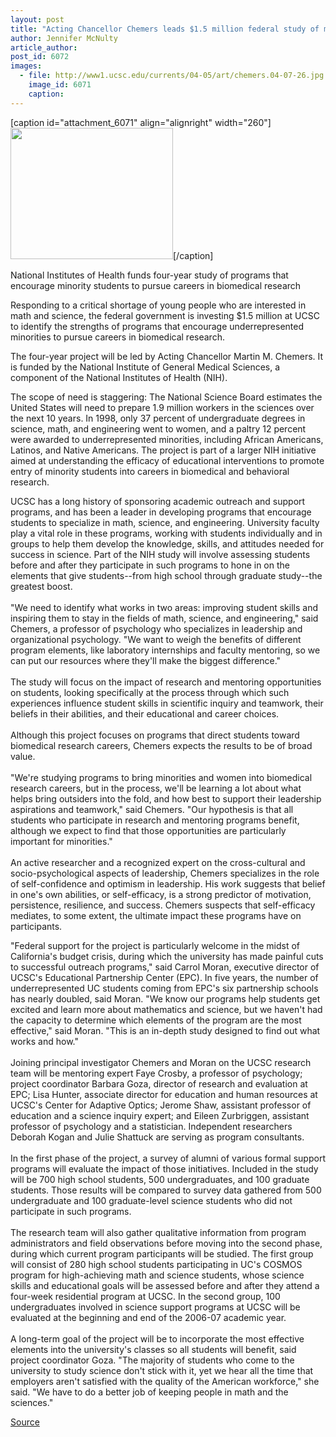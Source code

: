```yaml
---
layout: post
title: "Acting Chancellor Chemers leads $1.5 million federal study of math, science programs"
author: Jennifer McNulty
article_author: 
post_id: 6072
images:
  - file: http://www1.ucsc.edu/currents/04-05/art/chemers.04-07-26.jpg
    image_id: 6071
    caption: 
---
```


[caption id="attachment_6071" align="alignright" width="260"]<a href="http://dev-ucsc-news.pantheonsite.io/wp-content/uploads/2004/07/chemers.04-07-26.jpg"><img class="size-full wp-image-6071" src="http://dev-ucsc-news.pantheonsite.io/wp-content/uploads/2004/07/chemers.04-07-26.jpg" alt="" width="260" height="210" /></a>[/caption]
<p class="sectionheadblack">
  National Institutes of Health funds four-year study of programs that encourage minority students to pursue careers in biomedical research
</p>
<p>
  Responding to a critical shortage of young people who are interested in math and science, the federal government is investing $1.5 million at UCSC to identify the strengths of programs that encourage underrepresented minorities to pursue careers in biomedical research.
</p>
<p>
  The four-year project will be led by Acting Chancellor Martin M. Chemers. It is funded by the National Institute of General Medical Sciences, a component of the National Institutes of Health (NIH).
</p>
<p>
  The scope of need is staggering: The National Science Board estimates the United States will need to prepare 1.9 million workers in the sciences over the next 10 years. In 1998, only 37 percent of undergraduate degrees in science, math, and engineering went to women, and a paltry 12 percent were awarded to underrepresented minorities, including African Americans, Latinos, and Native Americans. The project is part of a larger NIH initiative aimed at understanding the efficacy of educational interventions to promote entry of minority students into careers in biomedical and behavioral research.
</p>
<p>
  UCSC has a long history of sponsoring academic outreach and support programs, and has been a leader in developing programs that encourage students to specialize in math, science, and engineering. University faculty play a vital role in these programs, working with students individually and in groups to help them develop the knowledge, skills, and attitudes needed for success in science. Part of the NIH study will involve assessing students before and after they participate in such programs to hone in on the elements that give students--from high school through graduate study--the greatest boost.<br>
  <br>
  "We need to identify what works in two areas: improving student skills and inspiring them to stay in the fields of math, science, and engineering," said Chemers, a professor of psychology who specializes in leadership and organizational psychology. "We want to weigh the benefits of different program elements, like laboratory internships and faculty mentoring, so we can put our resources where they'll make the biggest difference."<br>
  <br>
  The study will focus on the impact of research and mentoring opportunities on students, looking specifically at the process through which such experiences influence student skills in scientific inquiry and teamwork, their beliefs in their abilities, and their educational and career choices.<br>
  <br>
  Although this project focuses on programs that direct students toward biomedical research careers, Chemers expects the results to be of broad value.<br>
  <br>
  "We're studying programs to bring minorities and women into biomedical research careers, but in the process, we'll be learning a lot about what helps bring outsiders into the fold, and how best to support their leadership aspirations and teamwork," said Chemers. "Our hypothesis is that all students who participate in research and mentoring programs benefit, although we expect to find that those opportunities are particularly important for minorities."<br>
  <br>
  An active researcher and a recognized expert on the cross-cultural and socio-psychological aspects of leadership, Chemers specializes in the role of self-confidence and optimism in leadership. His work suggests that belief in one's own abilities, or self-efficacy, is a strong predictor of motivation, persistence, resilience, and success. Chemers suspects that self-efficacy mediates, to some extent, the ultimate impact these programs have on participants.
</p>
<p>
  "Federal support for the project is particularly welcome in the midst of California's budget crisis, during which the university has made painful cuts to successful outreach programs," said Carrol Moran, executive director of UCSC's Educational Partnership Center (EPC). In five years, the number of underrepresented UC students coming from EPC's six partnership schools has nearly doubled, said Moran. "We know our programs help students get excited and learn more about mathematics and science, but we haven't had the capacity to determine which elements of the program are the most effective," said Moran. "This is an in-depth study designed to find out what works and how."<br>
  <br>
  Joining principal investigator Chemers and Moran on the UCSC research team will be mentoring expert Faye Crosby, a professor of psychology; project coordinator Barbara Goza, director of research and evaluation at EPC; Lisa Hunter, associate director for education and human resources at UCSC's Center for Adaptive Optics; Jerome Shaw, assistant professor of education and a science inquiry expert; and Eileen Zurbriggen, assistant professor of psychology and a statistician. Independent researchers Deborah Kogan and Julie Shattuck are serving as program consultants.<br>
  <br>
  In the first phase of the project, a survey of alumni of various formal support programs will evaluate the impact of those initiatives. Included in the study will be 700 high school students, 500 undergraduates, and 100 graduate students. Those results will be compared to survey data gathered from 500 undergraduate and 100 graduate-level science students who did not participate in such programs.<br>
  <br>
  The research team will also gather qualitative information from program administrators and field observations before moving into the second phase, during which current program participants will be studied. The first group will consist of 280 high school students participating in UC's COSMOS program for high-achieving math and science students, whose science skills and educational goals will be assessed before and after they attend a four-week residential program at UCSC. In the second group, 100 undergraduates involved in science support programs at UCSC will be evaluated at the beginning and end of the 2006-07 academic year.<br>
  <br>
  A long-term goal of the project will be to incorporate the most effective elements into the university's classes so all students will benefit, said project coordinator Goza. "The majority of students who come to the university to study science don't stick with it, yet we hear all the time that employers aren't satisfied with the quality of the American workforce," she said. "We have to do a better job of keeping people in math and the sciences."
</p>
<p><a href="http://www1.ucsc.edu/currents/04-05/07-26/nih.html" title="Permalink to nih">Source</a></p>
